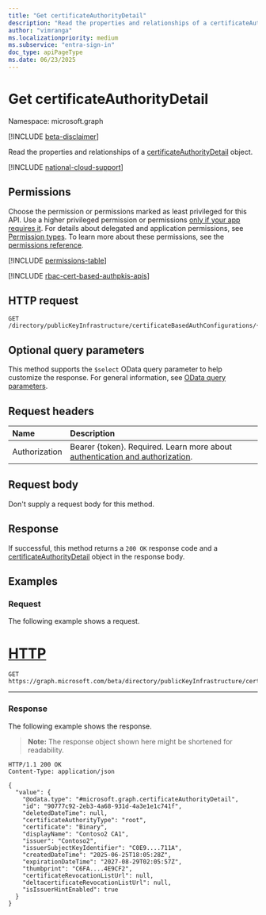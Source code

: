 ```yaml
---
title: "Get certificateAuthorityDetail"
description: "Read the properties and relationships of a certificateAuthorityDetail object."
author: "vimranga"
ms.localizationpriority: medium
ms.subservice: "entra-sign-in"
doc_type: apiPageType
ms.date: 06/23/2025
---
```


# Get certificateAuthorityDetail

Namespace: microsoft.graph

[!INCLUDE [beta-disclaimer](../../includes/beta-disclaimer.md)]

Read the properties and relationships of a [certificateAuthorityDetail](../resources/certificateauthoritydetail.md) object.

[!INCLUDE [national-cloud-support](../../includes/all-clouds.md)]

## Permissions

Choose the permission or permissions marked as least privileged for this API. Use a higher privileged permission or permissions [only if your app requires it](/graph/permissions-overview#best-practices-for-using-microsoft-graph-permissions). For details about delegated and application permissions, see [Permission types](/graph/permissions-overview#permission-types). To learn more about these permissions, see the [permissions reference](/graph/permissions-reference).

<!-- { "blockType": "permissions", "name": "certificateauthoritydetail_get" } -->
[!INCLUDE [permissions-table](../includes/permissions/certificateauthoritydetail-get-permissions.md)]

[!INCLUDE [rbac-cert-based-authpkis-apis](../includes/rbac-for-apis/rbac-cert-based-authpkis-apis.md)]

## HTTP request

<!-- {
  "blockType": "ignored"
}
-->

``` http
GET /directory/publicKeyInfrastructure/certificateBasedAuthConfigurations/{certificateBasedAuthPkiId}/certificateAuthorities/{certificateAuthorityDetailId}
```

## Optional query parameters

This method supports the `$select` OData query parameter to help customize the response. For general information, see [OData query parameters](/graph/query-parameters).

## Request headers

|Name|Description|
|:---|:---|
|Authorization|Bearer {token}. Required. Learn more about [authentication and authorization](/graph/auth/auth-concepts).|

## Request body

Don't supply a request body for this method.

## Response

If successful, this method returns a `200 OK` response code and a [certificateAuthorityDetail](../resources/certificateauthoritydetail.md) object in the response body.

## Examples

### Request

The following example shows a request.
# [HTTP](#tab/http)
<!-- {
  "blockType": "request",
  "name": "get_certificateauthoritydetail"
}
-->
``` http
GET https://graph.microsoft.com/beta/directory/publicKeyInfrastructure/certificateBasedAuthConfigurations/{certificateBasedAuthPkiId}/certificateAuthorities/{certificateAuthorityDetailId}
```
---

### Response

The following example shows the response.
>**Note:** The response object shown here might be shortened for readability.
<!-- {
  "blockType": "response",
  "truncated": true,
  "@odata.type": "microsoft.graph.certificateAuthorityDetail"
}
-->
``` http
HTTP/1.1 200 OK
Content-Type: application/json

{
  "value": {
    "@odata.type": "#microsoft.graph.certificateAuthorityDetail",
    "id": "90777c92-2eb3-4a68-931d-4a3e1e1c741f",
    "deletedDateTime": null,
    "certificateAuthorityType": "root",
    "certificate": "Binary",
    "displayName": "Contoso2 CA1",
    "issuer": "Contoso2",
    "issuerSubjectKeyIdentifier": "C0E9....711A",
    "createdDateTime": "2025-06-25T18:05:28Z",
    "expirationDateTime": "2027-08-29T02:05:57Z",
    "thumbprint": "C6FA....4E9CF2",
    "certificateRevocationListUrl": null,
    "deltacertificateRevocationListUrl": null,
    "isIssuerHintEnabled": true
  }
}
```